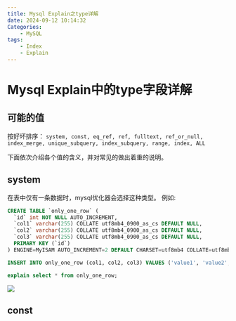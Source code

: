 ```yaml
---
title: Mysql Explain之type详解
date: 2024-09-12 10:14:32
Categories:
    - MySQL
tags:
    - Index
    - Explain
---
```


# Mysql Explain中的type字段详解

## 可能的值

按好坏排序：
`system, const, eq_ref, ref, fulltext, ref_or_null, index_merge, unique_subquery, index_subquery, range, index, ALL`

下面依次介绍各个值的含义，并对常见的做出着重的说明。

## system
在表中仅有一条数据时，mysql优化器会选择这种类型。
例如:

```sql
CREATE TABLE `only_one_row` (
  `id` int NOT NULL AUTO_INCREMENT,
  `col1` varchar(255) COLLATE utf8mb4_0900_as_cs DEFAULT NULL,
  `col2` varchar(255) COLLATE utf8mb4_0900_as_cs DEFAULT NULL,
  `col3` varchar(255) COLLATE utf8mb4_0900_as_cs DEFAULT NULL,
  PRIMARY KEY (`id`)
) ENGINE=MyISAM AUTO_INCREMENT=2 DEFAULT CHARSET=utf8mb4 COLLATE=utf8mb4_0900_as_cs;

INSERT INTO only_one_row (col1, col2, col3) VALUES ('value1', 'value2', 'value3');

explain select * from only_one_row;
```
![](only-one-row.png)

## const